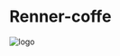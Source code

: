 # Renner-coffe
![logo](https://github.com/user-attachments/assets/3beb0dc8-67e6-410b-aa96-1ba9b6839530)
